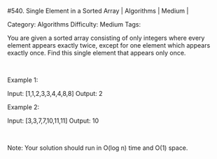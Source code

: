 #540. Single Element in a Sorted Array | Algorithms | Medium | 

Category: Algorithms
Difficulty: Medium
Tags: 

You are given a sorted array consisting of only integers where every element appears exactly twice, except for one element which appears exactly once. Find this single element that appears only once.

 

Example 1:


Input: [1,1,2,3,3,4,4,8,8]
Output: 2


Example 2:


Input: [3,3,7,7,10,11,11]
Output: 10


 

Note: Your solution should run in O(log n) time and O(1) space.

